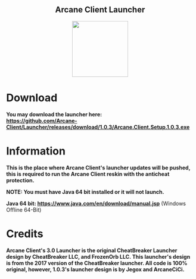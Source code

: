 <h2 align="center">Arcane Client Launcher</h2>

<p align="center">
    <img src="https://i.imgur.com/e4Au1VM.png" width="150" height="150"/>
</p>

# Download

**You may download the launcher here:**
<br>
**https://github.com/Arcane-Client/Launcher/releases/download/1.0.3/Arcane.Client.Setup.1.0.3.exe**

# Information

**This is the place where Arcane Client's launcher updates will be pushed, this is required to run the Arcane Client reskin with the anticheat protection.**

**NOTE: You must have Java 64 bit installed or it will not launch.**

**Java 64 bit: https://www.java.com/en/download/manual.jsp** (Windows Offline 64-Bit)

# Credits

<h4>Arcane Client's 3.0 Launcher is the original CheatBreaker Launcher design by CheatBreaker LLC, and FrozenOrb LLC. This launcher's design is from the 2017 version of the CheatBreaker launcher. All code is 100% original, however, 1.0.3's launcher design is by Jegox and ArcaneCiCi.</h4>
